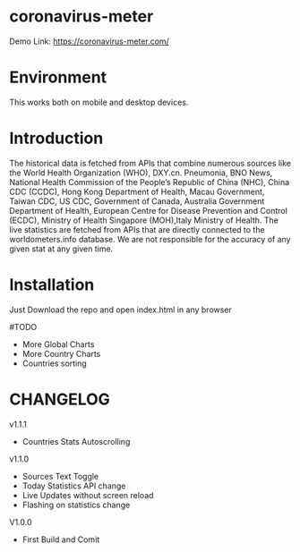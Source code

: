 # coronavirus-meter
Demo Link: https://coronavirus-meter.com/

# Environment
This works both on mobile and desktop devices.

# Introduction
The historical data is fetched from APIs that combine numerous sources like the World Health Organization (WHO), DXY.cn. Pneumonia, BNO News, National Health Commission of the People’s Republic of China (NHC), China CDC (CCDC), Hong Kong Department of Health, Macau Government, Taiwan CDC, US CDC, Government of Canada, Australia Government Department of Health, European Centre for Disease Prevention and Control (ECDC), Ministry of Health Singapore (MOH),Italy Ministry of Health. The live statistics are fetched from APIs that are directly connected to the worldometers.info database. We are not responsible for the accuracy of any given stat at any given time.

# Installation
Just Download the repo and open index.html in any browser

#TODO
- More Global Charts
- More Country Charts
- Countries sorting

# CHANGELOG
v1.1.1
- Countries Stats Autoscrolling

v1.1.0
- Sources Text Toggle
- Today Statistics API change
- Live Updates without screen reload
- Flashing on statistics change

V1.0.0
- First Build and Comit
